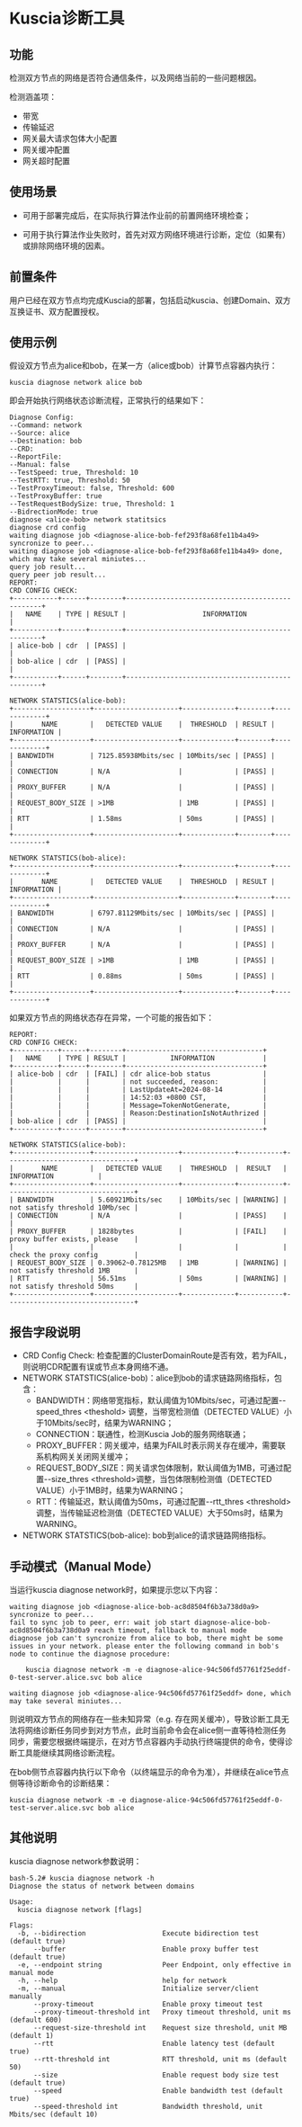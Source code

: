 # Kuscia诊断工具

## 功能

检测双方节点的网络是否符合通信条件，以及网络当前的一些问题根因。

检测涵盖项：

- 带宽
- 传输延迟
- 网关最大请求包体大小配置
- 网关缓冲配置
- 网关超时配置


## 使用场景

- 可用于部署完成后，在实际执行算法作业前的前置网络环境检查；

- 可用于执行算法作业失败时，首先对双方网络环境进行诊断，定位（如果有）或排除网络环境的因素。

## 前置条件

用户已经在双方节点均完成Kuscia的部署，包括启动kuscia、创建Domain、双方互换证书、双方配置授权。

## 使用示例

假设双方节点为alice和bob，在某一方（alice或bob）计算节点容器内执行：

~~~
kuscia diagnose network alice bob
~~~

即会开始执行网络状态诊断流程，正常执行的结果如下：

~~~
Diagnose Config:
--Command: network
--Source: alice
--Destination: bob
--CRD:
--ReportFile:
--Manual: false
--TestSpeed: true, Threshold: 10
--TestRTT: true, Threshold: 50
--TestProxyTimeout: false, Threshold: 600
--TestProxyBuffer: true
--TestRequestBodySize: true, Threshold: 1
--BidrectionMode: true
diagnose <alice-bob> network statitsics
diagnose crd config
waiting diagnose job <diagnose-alice-bob-fef293f8a68fe11b4a49> syncronize to peer...
waiting diagnose job <diagnose-alice-bob-fef293f8a68fe11b4a49> done, which may take several miniutes...
query job result...
query peer job result...
REPORT:
CRD CONFIG CHECK:
+-----------+------+--------+-------------------------------------------------+
|   NAME    | TYPE | RESULT |                   INFORMATION                   |
+-----------+------+--------+-------------------------------------------------+
| alice-bob | cdr  | [PASS] |                                                 |
| bob-alice | cdr  | [PASS] |                                                 |
+-----------+------+--------+-------------------------------------------------+

NETWORK STATSTICS(alice-bob):
+-------------------+---------------------+-------------+--------+-------------+
|       NAME        |   DETECTED VALUE    |  THRESHOLD  | RESULT | INFORMATION |
+-------------------+---------------------+-------------+--------+-------------+
| BANDWIDTH         | 7125.85938Mbits/sec | 10Mbits/sec | [PASS] |             |
| CONNECTION        | N/A                 |             | [PASS] |             |
| PROXY_BUFFER      | N/A                 |             | [PASS] |             |
| REQUEST_BODY_SIZE | >1MB                | 1MB         | [PASS] |             |
| RTT               | 1.58ms              | 50ms        | [PASS] |             |
+-------------------+---------------------+-------------+--------+-------------+

NETWORK STATSTICS(bob-alice):
+-------------------+---------------------+-------------+--------+-------------+
|       NAME        |   DETECTED VALUE    |  THRESHOLD  | RESULT | INFORMATION |
+-------------------+---------------------+-------------+--------+-------------+
| BANDWIDTH         | 6797.81129Mbits/sec | 10Mbits/sec | [PASS] |             |
| CONNECTION        | N/A                 |             | [PASS] |             |
| PROXY_BUFFER      | N/A                 |             | [PASS] |             |
| REQUEST_BODY_SIZE | >1MB                | 1MB         | [PASS] |             |
| RTT               | 0.88ms              | 50ms        | [PASS] |             |
+-------------------+---------------------+-------------+--------+-------------+
~~~

如果双方节点的网络状态存在异常，一个可能的报告如下：

~~~
REPORT:
CRD CONFIG CHECK:
+-----------+------+--------+----------------------------------+
|   NAME    | TYPE | RESULT |           INFORMATION            |
+-----------+------+--------+----------------------------------+
| alice-bob | cdr  | [FAIL] | cdr alice-bob status             |
|           |      |        | not succeeded, reason:           |
|           |      |        | LastUpdateAt=2024-08-14          |
|           |      |        | 14:52:03 +0800 CST,              |
|           |      |        | Message=TokenNotGenerate,        |
|           |      |        | Reason:DestinationIsNotAuthrized |
| bob-alice | cdr  | [PASS] |                                  |
+-----------+------+--------+----------------------------------+

NETWORK STATSTICS(alice-bob):
+-------------------+---------------------+-------------+-----------+--------------------------------+
|       NAME        |   DETECTED VALUE    |  THRESHOLD  |  RESULT   |          INFORMATION           |
+-------------------+---------------------+-------------+-----------+--------------------------------+
| BANDWIDTH         | 5.60921Mbits/sec    | 10Mbits/sec | [WARNING] | not satisfy threshold 10Mb/sec |
| CONNECTION        | N/A                 |             | [PASS]    |                                |
| PROXY_BUFFER      | 1828bytes           |             | [FAIL]    | proxy buffer exists, please    |
|                   |                     |             |           | check the proxy config         |
| REQUEST_BODY_SIZE | 0.39062~0.78125MB   | 1MB         | [WARNING] | not satisfy threshold 1MB      |
| RTT               | 56.51ms             | 50ms        | [WARNING] | not satisfy threshold 50ms     |
+-------------------+---------------------+-------------+-----------+--------------------------------+
~~~



## 报告字段说明
- CRD Config Check: 检查配置的ClusterDomainRoute是否有效，若为FAIL，则说明CDR配置有误或节点本身网络不通。
- NETWORK STATSTICS(alice-bob)：alice到bob的请求链路网络指标，包含：
    - BANDWIDTH：网络带宽指标，默认阈值为10Mbits/sec，可通过配置--speed_thres \<theshold\> 调整，当带宽检测值（DETECTED VALUE）小于10Mbits/sec时，结果为WARNING；
    - CONNECTION：联通性，检测Kuscia Job的服务网络联通；
    - PROXY_BUFFER：网关缓冲，结果为FAIL时表示网关存在缓冲，需要联系机构网关关闭网关缓冲；
    - REQUEST_BODY_SIZE：网关请求包体限制，默认阈值为1MB，可通过配置--size_thres \<threshold\>调整，当包体限制检测值（DETECTED VALUE）小于1MB时，结果为WARNING；
    - RTT：传输延迟，默认阈值为50ms，可通过配置--rtt_thres \<threshold\>调整，当传输延迟检测值（DETECTED VALUE）大于50ms时，结果为WARNING。
- NETWORK STATSTICS(bob-alice): bob到alice的请求链路网络指标。

## 手动模式（Manual Mode）

当运行kuscia diagnose network时，如果提示您以下内容：

~~~
waiting diagnose job <diagnose-alice-bob-ac8d8504f6b3a738d0a9> syncronize to peer...
fail to sync job to peer, err: wait job start diagnose-alice-bob-ac8d8504f6b3a738d0a9 reach timeout, fallback to manual mode
diagnose job can't syncronize from alice to bob, there might be some issues in your network. please enter the following command in bob's node to continue the diagnose procedure:

	kuscia diagnose network -m -e diagnose-alice-94c506fd57761f25eddf-0-test-server.alice.svc bob alice

waiting diagnose job <diagnose-alice-94c506fd57761f25eddf> done, which may take several miniutes...
~~~

则说明双方节点的网络存在一些未知异常（e.g. 存在网关缓冲），导致诊断工具无法将网络诊断任务同步到对方节点，此时当前命令会在alice侧一直等待检测任务同步，需要您根据终端提示，在对方节点容器内手动执行终端提供的命令，使得诊断工具能继续其网络诊断流程。

在bob侧节点容器内执行以下命令（以终端显示的命令为准），并继续在alice节点侧等待诊断命令的诊断结果：
~~~
kuscia diagnose network -m -e diagnose-alice-94c506fd57761f25eddf-0-test-server.alice.svc bob alice
~~~



## 其他说明

kuscia diagnose network参数说明：

~~~
bash-5.2# kuscia diagnose network -h
Diagnose the status of network between domains

Usage:
  kuscia diagnose network [flags]

Flags:
  -b, --bidirection                   Execute bidirection test (default true)
      --buffer                        Enable proxy buffer test (default true)
  -e, --endpoint string               Peer Endpoint, only effective in manual mode
  -h, --help                          help for network
  -m, --manual                        Initialize server/client manually
      --proxy-timeout                 Enable proxy timeout test
      --proxy-timeout-threshold int   Proxy timeout threshold, unit ms (default 600)
      --request-size-threshold int    Request size threshold, unit MB (default 1)
      --rtt                           Enable latency test (default true)
      --rtt-threshold int             RTT threshold, unit ms (default 50)
      --size                          Enable request body size test (default true)
      --speed                         Enable bandwidth test (default true)
      --speed-threshold int           Bandwidth threshold, unit Mbits/sec (default 10)
~~~